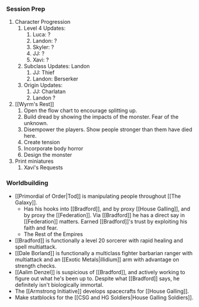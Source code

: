 ### Session Prep
1. Character Progression
	1. Level 4 Updates:
		1. Luca: ?
		2. Landon: ?
		3. Skyler: ?
		4. JJ: ?
		5. Xavi: ?
	2. Subclass Updates: Landon
		1. JJ: Thief
		2. Landon: Berserker
	3. Origin Updates:
		1. JJ: Charlatan
		2. Landon ?
2. [[Wyrm's Rest]]
	1. Open the flow chart to encourage splitting up.
	2. Build dread by showing the impacts of the monster. Fear of the unknown.
	3. Disempower the players. Show people stronger than them have died here.
	4. Create tension
	5. Incorporate body horror
	6. Design the monster
3. Print miniatures
	1. Xavi's Requests

### Worldbuilding
- [[Primordial of Order|Tod]] is manipulating people throughout [[The Galaxy]].
	- Has his hooks into [[Bradford]], and by proxy [[House Galling]], and by proxy the [[Federation]]. Via [[Bradford]] he has a direct say in [[Federation]] matters. Earned [[Bradford]]'s trust by exploiting his faith and fear.
	- The Rest of the Empires
- [[Bradford]] is functionally a level 20 sorcerer with rapid healing and spell multiattack. 
- [[Dale Borland]] is functionally a multiclass fighter barbarian ranger with multiattack and an [[Exotic Metals|illidium]] arm with advantage on strength checks. 
- [[Aalim Denzel]] is suspicious of [[Bradford]], and actively working to figure out what he's been up to. Despite what [[Bradford]] says, he definitely isn't biologically immortal. 
- The [[Armstrong Initiative]] develops spacecrafts for [[House Galling]].
- Make statblocks for the [[CSG and HG Soldiers|House Galling Soldiers]]. 
